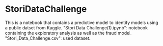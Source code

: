 # StoriDataChallenge
This is a notebook that contains a predictive model to identify models using a public datset from Kaggle.
"Stori Data Challenge(1).ipynb": notebook containing the exploratory analysis as well as the fraud model.
"Stori_Data_Challenge.csv": used dataset.
